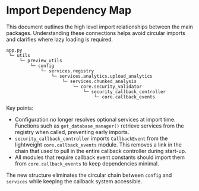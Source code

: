 # Import Dependency Map

This document outlines the high level import relationships between the main
packages.  Understanding these connections helps avoid circular imports and
clarifies where lazy loading is required.

```
app.py
 └─ utils
     └─ preview_utils
         └─ config
             └─ services.registry
                 └─ services.analytics.upload_analytics
                     └─ services.chunked_analysis
                         └─ core.security_validator
                             └─ security_callback_controller
                                 └─ core.callback_events
```

Key points:

* Configuration no longer resolves optional services at import time.  Functions
  such as `get_database_manager()` retrieve services from the registry when
  called, preventing early imports.
* `security_callback_controller` imports `CallbackEvent` from the lightweight
  `core.callback_events` module.  This removes a link in the chain that used to
  pull in the entire callback controller during start-up.
* All modules that require callback event constants should import them from
  `core.callback_events` to keep dependencies minimal.

The new structure eliminates the circular chain between `config` and
`services` while keeping the callback system accessible.
